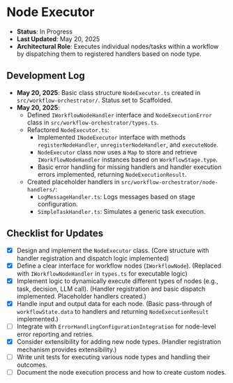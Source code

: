 # Node Executor

- **Status**: In Progress
- **Last Updated**: May 20, 2025
- **Architectural Role**: Executes individual nodes/tasks within a workflow by dispatching them to registered handlers based on node type.

## Development Log

- **May 20, 2025**: Basic class structure `NodeExecutor.ts` created in `src/workflow-orchestrator/`. Status set to Scaffolded.
- **May 20, 2025**:
    - Defined `IWorkflowNodeHandler` interface and `NodeExecutionError` class in `src/workflow-orchestrator/types.ts`.
    - Refactored `NodeExecutor.ts`:
        - Implemented `INodeExecutor` interface with methods `registerNodeHandler`, `unregisterNodeHandler`, and `executeNode`.
        - `NodeExecutor` class now uses a `Map` to store and retrieve `IWorkflowNodeHandler` instances based on `WorkflowStage.type`.
        - Basic error handling for missing handlers and handler execution errors implemented, returning `NodeExecutionResult`.
    - Created placeholder handlers in `src/workflow-orchestrator/node-handlers/`:
        - `LogMessageHandler.ts`: Logs messages based on stage configuration.
        - `SimpleTaskHandler.ts`: Simulates a generic task execution.

## Checklist for Updates

- [x] Design and implement the `NodeExecutor` class. (Core structure with handler registration and dispatch logic implemented)
- [x] Define a clear interface for workflow nodes (`IWorkflowNode`). (Replaced with `IWorkflowNodeHandler` in `types.ts` for executable logic)
- [x] Implement logic to dynamically execute different types of nodes (e.g., task, decision, LLM call). (Handler registration and basic dispatch implemented. Placeholder handlers created.)
- [x] Handle input and output data for each node. (Basic pass-through of `workflowState.data` to handlers and returning `NodeExecutionResult` implemented.)
- [ ] Integrate with `ErrorHandlingConfigurationIntegration` for node-level error reporting and retries.
- [x] Consider extensibility for adding new node types. (Handler registration mechanism provides extensibility.)
- [ ] Write unit tests for executing various node types and handling their outcomes.
- [ ] Document the node execution process and how to create custom nodes.